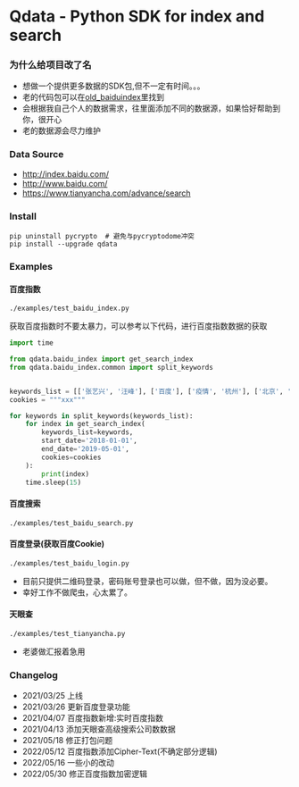 # Qdata - Python SDK for index and search

### 为什么给项目改了名

* 想做一个提供更多数据的SDK包,但不一定有时间。。。
* 老的代码包可以在<a href="https://github.com/longxiaofei/spider-BaiduIndex/tree/old_baiduindex">old_baiduindex</a>里找到
* 会根据我自己个人的数据需求，往里面添加不同的数据源，如果恰好帮助到你，很开心
* 老的数据源会尽力维护

### Data Source

* http://index.baidu.com/
* http://www.baidu.com/
* https://www.tianyancha.com/advance/search

### Install

```shell script
pip uninstall pycrypto  # 避免与pycryptodome冲突
pip install --upgrade qdata
```

### Examples

#### 百度指数
`./examples/test_baidu_index.py`

获取百度指数时不要太暴力，可以参考以下代码，进行百度指数数据的获取

```python
import time

from qdata.baidu_index import get_search_index
from qdata.baidu_index.common import split_keywords


keywords_list = [['张艺兴', '汪峰'], ['百度'], ['疫情', '杭州'], ['北京', '疫情'], ['猫粮'], ['流浪猫']]
cookies = """xxx"""

for keywords in split_keywords(keywords_list):
    for index in get_search_index(
        keywords_list=keywords,
        start_date='2018-01-01',
        end_date='2019-05-01',
        cookies=cookies
    ):
        print(index)
    time.sleep(15)

```

#### 百度搜索
`./examples/test_baidu_search.py`

#### 百度登录(获取百度Cookie)
`./examples/test_baidu_login.py`

* 目前只提供二维码登录，密码账号登录也可以做，但不做，因为没必要。
* 幸好工作不做爬虫，心太累了。

#### 天眼查
`./examples/test_tianyancha.py`

* 老婆做汇报着急用

### Changelog

* 2021/03/25 上线
* 2021/03/26 更新百度登录功能
* 2021/04/07 百度指数新增:实时百度指数
* 2021/04/13 添加天眼查高级搜索公司数数据
* 2021/05/18 修正打包问题
* 2022/05/12 百度指数添加Cipher-Text(不确定部分逻辑)
* 2022/05/16 一些小的改动
* 2022/05/30 修正百度指数加密逻辑

